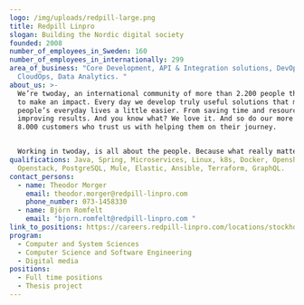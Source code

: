 ```yaml
---
logo: /img/uploads/redpill-large.png
title: Redpill Linpro
slogan: Building the Nordic digital society
founded: 2008
number_of_employees_in_Sweden: 160
number_of_employees_in_internationally: 299
area_of_business: "Core Development, API & Integration solutions, DevOps,
  CloudOps, Data Analytics. "
about_us: >-
  We’re twoday, an international community of more than 2.200 people that want
  to make an impact. Every day we develop truly useful solutions that make
  people’s everyday lives a little easier. From saving time and resources to
  improving results. And you know what? We love it. And so do our more than
  8.000 customers who trust us with helping them on their journey.


  Working in twoday, is all about the people. Because what really matters is who you choose to be around. With drive, adaptability, and a big heart, we make a difference today – and prepare ourselves, our clients, and society for what tomorrow will bring.
qualifications: Java, Spring, Microservices, Linux, k8s, Docker, Openshift,
  Openstack, PostgreSQL, Mule, Elastic, Ansible, Terraform, GraphQL.
contact_persons:
  - name: Theodor Morger
    email: theodor.morger@redpill-linpro.com
    phone_number: 073-1458330
  - name: Björn Romfelt
    email: "bjorn.romfelt@redpill-linpro.com "
link_to_positions: https://careers.redpill-linpro.com/locations/stockholm
program:
  - Computer and System Sciences
  - Computer Science and Software Engineering
  - Digital media
positions:
  - Full time positions
  - Thesis project
---
```

